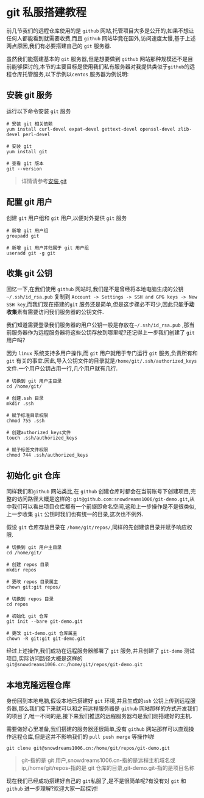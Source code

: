 # git 私服搭建教程

前几节我们的远程仓库使用的是 `github` 网站,托管项目大多是公开的,如果不想让任何人都能看到就需要收费,而且 `github` 网站毕竟在国外,访问速度太慢,基于上述两点原因,我们有必要搭建自己的 `git` 服务器.

虽然我们能搭建基本的 `git` 服务器,但是想要做到 `github` 网站那种规模还不是目前能够探讨的,本节的主要目标是使用我们私有服务器对我提供类似于`github`的远程仓库托管服务,以下示例以`centos` 服务器为例说明:

## 安装 git 服务

运行以下命令安装 `git` 服务

```
# 安装 git 相关依赖
yum install curl-devel expat-devel gettext-devel openssl-devel zlib-devel perl-devel

# 安装 git
yum install git

# 查看 git 版本
git --version
```

> 详情请参考[安装 git](../base/install.md)

## 配置 git 用户

创建 `git` 用户组和 `git` 用户,以便对外提供 `git` 服务

```
# 新增 git 用户组
groupadd git

# 新增 git 用户并归属于 git 用户组
useradd git -g git
```

## 收集 git 公钥

回忆一下,在我们使用 `github` 网站时,我们是不是曾经将本地电脑生成的公钥`~/.ssh/id_rsa.pub` 复制到 `Account -> Settings -> SSH and GPG keys -> New SSH key`,而我们现在搭建的`git` 服务还是简单,但是这步骤必不可少,因此只能**手动收集**素有需要访问我们服务器的公钥文件.

我们知道需要登录我们服务器的用户公钥一般是存放在`~/.ssh/id_rsa.pub` ,那当前服务器作为远程服务器将这些公钥存放到哪里呢?还记得上一步我们创建了 `git` 用户吗?

因为 `linux` 系统支持多用户操作,而 `git` 用户就用于专门运行 `git` 服务,负责所有和 `git` 有关的事宜.因此,导入公钥文件的目录就是`/home/git/.ssh/authorized_keys`文件.一个用户公钥占用一行,几个用户就有几行.

```
# 切换到 git 用户主目录
cd /home/git/

# 创建.ssh 目录
mkdir .ssh

# 赋予标准目录权限
chmod 755 .ssh

# 创建authorized_keys文件
touch .ssh/authorized_keys

# 赋予标签文件权限
chmod 744 .ssh/authorized_keys
```

## 初始化 git 仓库

同样我们和`github` 网站类比,在 `github` 创建仓库时都会在当前账号下创建项目,完整的访问路径大概是这样的: `git@github.com:snowdreams1006/git-demo.git`,从中我们可以看出项目仓库都有一个前缀即命名空间,这和上一步操作是不是很类似,上一步收集 `git` 公钥时我们也有统一的目录,这次也不例外.

假设 `git` 仓库存放目录在 `/home/git/repos/`,同样的先创建该目录并赋予响应权限.

```
# 切换到 git 用户主目录
cd /home/git/

# 创建 repos 目录
mkdir repos

# 更改 repos 目录属主
chown git:git repos/

# 切换到 repos 目录
cd repos

# 初始化 git 仓库
git init --bare git-demo.git

# 更改 git-demo.git 仓库属主
chown -R git:git git-demo.git
```

经过上述操作,我们成功在远程服务器部署了 `git` 服务,并且创建了 `git-demo` 测试项目,实际访问路径大概是这样的
`git@snowdreams1006.cn:/home/git/repos/git-demo.git`

## 本地克隆远程仓库

身份回到本地电脑,假设本地已搭建好 `git` 环境,并且生成的`ssh` 公钥上传到远程服务器,那么我们接下来就可以和之前远程服务器是 `github` 网站那样的方式开发我们的项目了,唯一不同的是,接下来我们推送的远程服务器均是我们刚搭建好的主机.

需要做好心里准备,我们搭建的服务器还很简单,没有 `github` 网站那样可以直观操作远程仓库,但是这并不影响我们的 `pull push merge` 等操作哟!

```
git clone git@snowdreams1006.cn:/home/git/repos/git-demo.git
```

> git-指的是 git 用户,snowdreams1006.cn-指的是远程主机域名或ip,/home/git/repos-指的是 git 仓库的目录,git-demo.git-指的是项目名称

现在我们已经成功搭建好自己的 `git`私服了,是不是很简单呢?有没有对 `git` 和 `github` 进一步理解?欢迎大家一起探讨!
